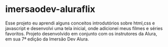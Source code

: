 # imersaodev-aluraflix

Esse projeto eu aprendi alguns conceitos introdutórios sobre html,css e javascript e desenvolvi uma tela inicial, onde adicionei meus filmes e séries favoritos.
Projeto desenvolvido em conjunto com os instrutores da Alura, em sua 7ª edição da Imersão Dev Alura.

